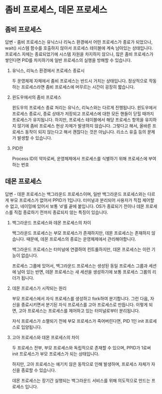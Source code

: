 # 좀비 프로세스, 데몬 프로세스

## 좀비 프로세스

답변 - 좀비 프로세스는 유닉스나 리눅스 환경에서 어떤 프로세스가 종료가 되었으나, wait() 시스템 함수를 호출하지 않아서 프로세스 테이블에 계속 남아있는 상태입니다. 프로세스 자체는 종료되었기에 시스템 자원을 차지하지 않으나, 많은 좀비 프로세스가 쌓인다면 PID를 차지하기에 일반 프로세스의 실행을 방해할 수 있습니다.

1. 유닉스, 리눅스 환경에서 프로세스 종료시

   두 운영체제 자체에서 좀비 프로세스는 반드시 거치는 상태입니다. 정상적으로 작동하는 프로세스라면 좀비 프로세스에 머무르는 시간이 굉장히 짧습니다.
   <br>

2. 윈도우에서의 좀비 프로세스

   윈도우의 프로세스 종료 처리는 유닉스, 리눅스와는 다르게 진행됩니다. 윈도우에서 프로세스 종료시, 종료 상태가 저장되고 프로세스에 대한 모든 핸들이 닫힐 때까지 프로세스가 유지됩니다. 하지만, 프로세스 테이블에서 해당 프로세스 항목을 유지하지 않기에 좀비 프로세스 현상 자체가 발생하지 않습니다. 그렇다고 해서, 올바른 프로세스 동작이 되지 않는다고 해서 괜찮다는 것은 아닙니다. 리소스 유출 등의 문제가 발생할 수 있습니다.
   <br>

3. PID란

   Process ID의 약자로써, 운영체제에서 프로세스를 식별하기 위해 프로세스에 부여하는 번호
   <br>

## 데몬 프로세스

답변 - 데몬 프로세스는 백그라운드 프로세스이며, 일반 백그라운드 프로세스와는 다르게 부모 프로세스가 없어서 PPID가 1입니다. 터미널과 분리되어 사용자가 직접 제어할 수 없고, 네이밍에 있어서 보통 ‘d’를 끝에 붙입니다. OS가 종료되기 전이나 데몬 프로세스를 직접 종료하기 전까지 종료되지 않는 특징이 있습니다.

1. 백그라운드 프로세스와 데몬 프로세스의 차이

   백그라운드 프로세스는 부모 프로세스가 존재하지만, 데몬 프로세스는 존재하지 않습니다. 때문에, 데몬 프로세스의 종료는 운영체제에서 관리해야합니다.

   백그라운드 프로세스는 터미널에 연결하여 컨트롤하지만, 데몬 프로세스는 이런 기능이 없습니다.

   프로세스 그룹에 있어서, 백그라운드 프로세스는 생성된 동일 프로세스 그룹과 세션에 남아 있는 반면, 데몬 프로세스는 새 세션을 생성하기에 보통 프로세스 그룹의 리더가 됩니다.
   <br>

2. 데몬 프로세스가 시작되는 원리

   부모 프로세스에서 자식 프로세스를 생성하고 fork하여 분기합니다. 그런 다음, 자신을 종료시키면서 분기된 자식 프로세스를 고아 프로세스로 만듭니다. 이렇게 되면, 고아 프로세스는 프로세스를 제어하고 있는 터미널로부터 분리됩니다.

   자식 프로세스가 소멸되기 전에 부모 프로세스가 죽어버린다면, PID 1인 init 프로세스로 입양됩니다.

3. 고아 프로세스와 데몬 프로세스의 차이

   두 프로세스 전부, 부모 프로세스와 독립적으로 존재할 수 있으며, PPID가 1로써 init 프로세스가 부모 프로세스가 되는 상태입니다.

   하지만, 고아 프로세스는 예기치 않은 동작으로 인해 발생하며, 프로세스 자체가 자신을 종료할 수 있습니다.

   데몬 프로세스는 장기간 실행되는 백그라운드 서비스를 위해 의도적으로 만드는 프로세스 입니다.

